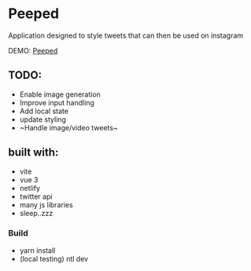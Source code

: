 # Peeped

Application designed to style tweets that can then be used on instagram

DEMO: [Peeped](https://peeped.netlify.app)

## TODO:

- Enable image generation
- Improve input handling
- Add local state
- update styling
- ~Handle image/video tweets~

## built with:

- vite
- vue 3
- netlify
- twitter api
- many js libraries
- sleep..zzz

### Build

- yarn install
- (local testing) ntl dev
